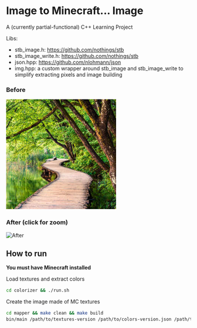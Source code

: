 # Image to Minecraft... Image

A (currently partial-functional) C++ Learning Project

Libs:
  - stb_image.h: https://github.com/nothings/stb
  - stb_image_write.h: https://github.com/nothings/stb
  - json.hpp: https://github.com/nlohmann/json
  - img.hpp: a custom wrapper around stb_image and stb_image_write to simplify extracting pixels and image building  

### Before
![Before](/assets/images/before.png)

### After (click for zoom)
![After](/assets/images/after.png)

## How to run

**You must have Minecraft installed**

Load textures and extract colors

```sh
cd colorizer && ./run.sh
```

Create the image made of MC textures

```sh
cd mapper && make clean && make build
bin/main /path/to/textures-version /path/to/colors-version.json /path/to/image.png /out-dir # ex: bin/main ../textures-1.18.2 ../colors-1.18.2.json ./test-img.png .
```
